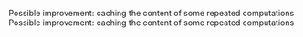 Possible improvement: caching the content of some repeated computations
Possible improvement: caching the content of some repeated computations
